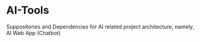 # AI-Tools
Suppositories and Dependencies for AI related project architecture, namely, AI Web App (Chatbot)
